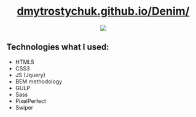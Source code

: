 <h1 align="center">
  <a href="https://dmytrostychuk.github.io/Denim/">
    dmytrostychuk.github.io/Denim/
  </a>
</h1>
<p align="center">
  <img src="https://user-images.githubusercontent.com/72120575/165741956-065fb392-38a5-45db-8310-156e36580d48.jpg">
</p>
<h2>
  Technologies what I used:
</h2>
<ul>
  <li>HTML5</li>
  <li>CSS3</li>
  <li>JS (Jquery)</li>
  <li>BEM methodology</li>
  <li>GULP</li>  
  <li>Sass</li>  
  <li>PixelPerfect</li>
  <li>Swiper</li>
</ul>
